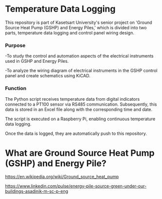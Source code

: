 # Temperature Data Logging
This repository is part of Kasetsart University's senior project on 'Ground Source Heat Pump (GSHP) and Energy Piles,' which is divided into two parts, temperature data logging and control panel wiring design.

### Purpose
-To study the control and automation aspects of the electrical instruments used in GSHP and Energy Piles.

-To analyze the wiring diagram of electrical instruments in the GSHP control panel and create schematics using KiCAD. 

### Function
The Python script receives temperature data from digital indicators connected to a PT100 sensor via RS485 communication. Subsequently, this data is stored in an Excel file along with the corresponding time and date. 

The script is executed on a Raspberry Pi, enabling continuous temperature data logging.

Once the data is logged, they are automatically push to this repository.

# What are Ground Source Heat Pump (GSHP) and Energy Pile?

https://en.wikipedia.org/wiki/Ground_source_heat_pump

https://www.linkedin.com/pulse/energy-pile-source-green-under-our-buildings-asadinik-m-sc-p-eng
